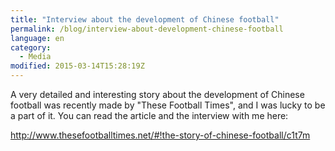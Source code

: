 ```yaml
---
title: "Interview about the development of Chinese football"
permalink: /blog/interview-about-development-chinese-football
language: en
category:
  - Media
modified: 2015-03-14T15:28:19Z
---
```


A very detailed and interesting story about the development of Chinese football was recently made by "These Football Times", and I was lucky to be a part of it. You can read the article and the interview with me here:

<http://www.thesefootballtimes.net/#!the-story-of-chinese-football/c1t7m>
